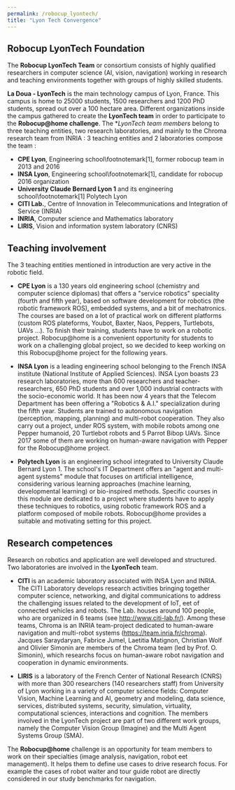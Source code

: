 ```yaml
---
permalink: /robocup_lyontech/
title: "Lyon Tech Convergence"
---
```

## Robocup LyonTech Foundation

The **Robocup LyonTech Team** or  consortium consists of highly qualified researchers in computer science (AI, vision, navigation) working in research and teaching environments together with groups of highly skilled students.

**La Doua - LyonTech** is the main technology campus of Lyon, France. This campus is home to 25000 students, 1500 researchers and 1200 PhD students, spread out over a 100 hectare area.
Different organizations inside the campus gathered to create the **LyonTech team** in order to participate to the **Robocup@home challenge**. The **LyonTech team members* belong to three teaching entities, two research laboratories, and mainly to the Chroma research team from INRIA : 
3 teaching entities and 2 laboratories compose the team :

- **CPE Lyon**, Engineering school\footnotemark[1], former robocup team in 2013 and 2016
- **INSA Lyon**, Engineering school\footnotemark[1], candidate for robocup 2016 organization
- **University Claude Bernard Lyon 1** and its engineering school\footnotemark[1] Polytech Lyon
- **CITI Lab.**, Centre of Innovation in Telecommunications and Integration of Service (INRIA)
- **INRIA**, Computer science and Mathematics laboratory
- **LIRIS**, Vision and information system laboratory (CNRS)


## Teaching involvement
The 3 teaching entities mentioned in introduction are very active in the robotic field.

- **CPE Lyon** is a 130 years old engineering school (chemistry and computer science diplomas) that offers a "service robotics" speciality (fourth and fifth year), based on software development for robotics (the robotic framework ROS), embedded systems, and a bit of mechatronics. The courses are based on a lot of practical work on different platforms (custom ROS plateforms, Youbot, Baxter,
Naos, Peppers, Turtlebots, UAVs ...). To finish their training, students have to work on a robotic project. Robocup@home is a convenient opportunity for students to work on a challenging global project, so we decided to keep working on this Robocup@home project for the following years.

- **INSA Lyon** is a leading engineering school belonging to the French INSA institute (National Institute of Applied Sciences). INSA Lyon boasts 23 research laboratories, more than 600 researchers and teacher-researchers, 650 PhD students and over 1,000 industrial contracts with the socio-economic world. It has been now 4 years that the Telecom Department has been offering a "Robotics & A.I." specialization during the fifth year. Students are trained to autonomous navigation (perception, mapping, planning) and multi-robot cooperation. They also carry out a project, under ROS system, with mobile robots among one Pepper humanoid, 20 Turtlebot robots and 5 Parrot Bibop UAVs. Since 2017 some of them are working on human-aware navigation with Pepper for the Robocup@home project.

- **Polytech Lyon** is an engineering school integrated to University Claude Bernard Lyon 1. The school's IT Department offers an "agent and multi-agent systems" module that focuses on artificial intelligence, considering various learning approaches (machine learning, developmental learning) or bio-inspired methods.
Specific courses in this module are dedicated to a project where students have to apply these techniques to robotics, using robotic framework ROS and a platform composed of mobile robots. Robocup@home provides a suitable and motivating setting for this project.

## Research competences

Research on robotics and application are well developed and structured. Two laboratories are involved in the **LyonTech** team.

- **CITI** is an academic laboratory associated with INSA Lyon and INRIA. The CITI Laboratory develops research activities bringing together computer science, networking, and digital communications to address the challenging issues related to the development of IoT,  eet of connected vehicles and robots. The Lab. houses around 100 people, who are organized in 6 teams (see http://www.citi-lab.fr/). Among these teams, Chroma is an INRIA team-project dedicated to human-aware navigation and multi-robot systems  (https://team.inria.fr/chroma). Jacques Saraydaryan, Fabrice Jumel, Laetitia Matignon, Christian Wolf and Olivier Simonin are members of the Chroma team (led by Prof. O. Simonin), which researchs focus on human-aware robot navigation and cooperation in dynamic environments.

- **LIRIS** is a laboratory of the French Center of National Research (CNRS) with more than 300 researchers (140 researchers staff) from University of Lyon working in a variety of computer science fields: Computer Vision, Machine Learning and AI, geometry and modeling, data science, services, distributed systems, security, simulation, virtuality, computational sciences, interactions and cognition. The
members involved in the LyonTech project are part of two different work groups, namely the Computer Vision Group (Imagine) and the Multi Agent Systems Group (SMA).

The **Robocup@home** challenge is an opportunity for team members to work on their specialties (image analysis, navigation, robot 
eet management). It helps them to define use cases to drive research focus. For example the cases of robot waiter and tour guide robot are directly considered in our study benchmarks for navigation.

